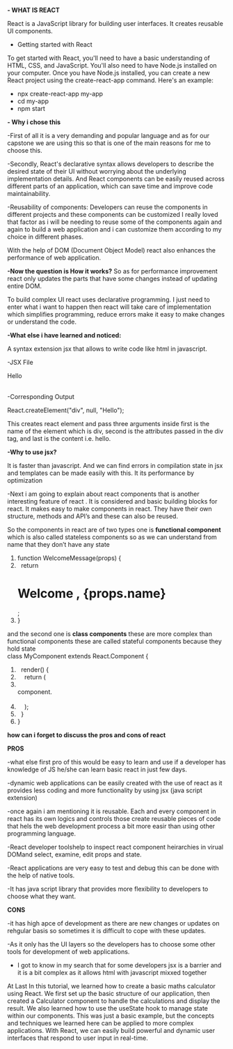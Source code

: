 
**- WHAT IS REACT**

React is a JavaScript library for building user interfaces. It creates reusable UI components.



- Getting started with React

To get started with React, you'll need to have a basic understanding of HTML, CSS, and JavaScript. You'll also need to have Node.js installed on your computer.
Once you have Node.js installed, you can create a new React project using the create-react-app command. Here's an example:

+ npx create-react-app my-app
+ cd my-app
+ npm start

**- Why i chose this**

-First of all it is a very demanding and popular language and as for our capstone we are using this so that is one of the main reasons for me to choose this.

-Secondly,
React's declarative syntax allows developers to describe the desired state of their UI without worrying about the underlying implementation details.
And React components can be easily reused across different parts of an application, which can save time and improve code maintainability.

-Reusability of components:
Developers can reuse the components in different projects and these components can be customized I really loved that factor as i will be needing to reuse some of the components again and again to build a web application and i can customize them according to my choice in different phases.

With the help of DOM (Document Object Model) react also enhances the performance of web application. 

**-Now the question is How it works?**
So as for performance improvement react only updates the parts that have some changes instead of updating entire DOM.

To build complex UI react uses declarative programming. I just need to enter what i want to happen then react will take care of implementation which simplifies programming, reduce errors make it easy to make changes or understand the code. 

**-What else i have learned and noticed:**

A syntax extension jsx that allows to write code like html in javascript. 

-JSX File

<div>Hello </div>  

-Corresponding Output

React.createElement("div", null, "Hello"); 

This creates react element and pass three arguments inside first is the name of the element which is div, second is the attributes passed in the div tag, and last is the content i.e. hello.

**-Why to use jsx?** 

It is faster than javascript. And we can find errors in compilation state in jsx and templates can be made easily with this. It its performance by optimization 

-Next i am going to explain about react components that is another interesting feature of react . It is considered and basic building blocks for react. It makes easy to make components in react. They have their own structure, methods and API’s and these can also be reused. 
 
So the components in react are of two types one is **functional component** which is also called stateless components so as we can understand from name that they don’t have any state 
1. function WelcomeMessage(props) {  
2.   return <h1>Welcome , {props.name}</h1>;  
3. }  

and the second one is **class components** these are more complex than functional components these are called stateful components because they hold state 	
class MyComponent extends React.Component {  
1.   render() {  
2.     return (  
3.       <div>component.</div>  
4.     );  
5.   }  
6. }

**how can i forget to discuss the pros and cons of react**

**PROS**

-what else first pro of this would be easy to learn and use if a developer has knowledge of JS  he/she can learn basic react in just few days. 

-dynamic web applications can be easily created with the use of react as it provides less coding and more functionality by using jsx (java script extension)

-once again i am mentioning it is reusable. Each and every component in react has its own logics and controls those create reusable pieces of code that hels the web development process a bit more easir than using other programming language.

-React developer toolshelp to inspect react component heirarchies in virual DOMand select, examine, edit props and state.

-React applications are very easy to test and debug this can be done with the help of native tools.

-It has java script library that provides more flexibility to developers to choose what they want.

**CONS**

-it has high apce of development as there are new changes or updates on rehgular basis so sometimes it is difficult to cope with these updates.

-As it only has the UI layers so the developers has to choose some other tools for development of web applications.

- I got to know in my search that for some developers jsx is a barrier and it is a bit complex as it allows html with javascript mixxed together

At Last
In this tutorial, we learned how to create a basic maths calculator using React. We first set up the basic structure of our application, then created a Calculator component to handle the calculations and display the result. We also learned how to use the useState hook to manage state within our components. This was just a basic example, but the concepts and techniques we learned here can be applied to more complex applications. With React, we can easily build powerful and dynamic user interfaces that respond to user input in real-time.

